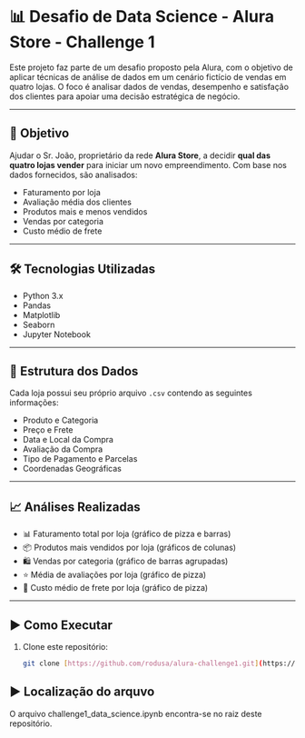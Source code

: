 # 📊 Desafio de Data Science - Alura Store - Challenge 1

Este projeto faz parte de um desafio proposto pela Alura, com o objetivo de aplicar técnicas de análise de dados em um cenário fictício de vendas em quatro lojas. O foco é analisar dados de vendas, desempenho e satisfação dos clientes para apoiar uma decisão estratégica de negócio.

---

## 🧠 Objetivo

Ajudar o Sr. João, proprietário da rede **Alura Store**, a decidir **qual das quatro lojas vender** para iniciar um novo empreendimento. Com base nos dados fornecidos, são analisados:

- Faturamento por loja
- Avaliação média dos clientes
- Produtos mais e menos vendidos
- Vendas por categoria
- Custo médio de frete

---

## 🛠️ Tecnologias Utilizadas

- Python 3.x
- Pandas
- Matplotlib
- Seaborn
- Jupyter Notebook

---

## 📁 Estrutura dos Dados

Cada loja possui seu próprio arquivo `.csv` contendo as seguintes informações:

- Produto e Categoria
- Preço e Frete
- Data e Local da Compra
- Avaliação da Compra
- Tipo de Pagamento e Parcelas
- Coordenadas Geográficas

---

## 📈 Análises Realizadas

- 📊 Faturamento total por loja (gráfico de pizza e barras)
- 📦 Produtos mais vendidos por loja (gráficos de colunas)
- 🛍️ Vendas por categoria (gráfico de barras agrupadas)
- ⭐ Média de avaliações por loja (gráfico de pizza)
- 🚚 Custo médio de frete por loja (gráfico de pizza)

---

## ▶️ Como Executar

1. Clone este repositório:
   ```bash
   git clone [https://github.com/rodusa/alura-challenge1.git](https://github.com/rodusa/alura-challenge1.git)
   
   
## ▶️ Localização do arquvo 
O arquivo challenge1_data_science.ipynb encontra-se no raiz deste repositório.
